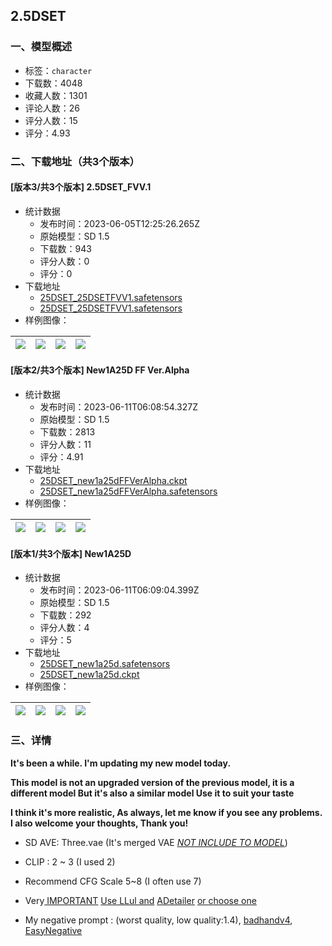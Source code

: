 ## 2.5DSET
### 一、模型概述

- 标签：`character`
- 下载数：4048
- 收藏人数：1301
- 评论人数：26
- 评分人数：15
- 评分：4.93

### 二、下载地址（共3个版本）

#### [版本3/共3个版本] 2.5DSET_FVV.1

- 统计数据
  - 发布时间：2023-06-05T12:25:26.265Z
  - 原始模型：SD 1.5
  - 下载数：943
  - 评分人数：0
  - 评分：0
- 下载地址
  - [25DSET_25DSETFVV1.safetensors](https://civitai.com/api/download/models/89726)
  - [25DSET_25DSETFVV1.safetensors](https://civitai.com/api/download/models/89726?type=Model&format=SafeTensor&size=full&fp=fp16)
- 样例图像：

| <img src="https://image.civitai.com/xG1nkqKTMzGDvpLrqFT7WA/b1207b05-84c6-4ad6-84f1-fc2876daa662/width=450/1038777.jpeg" /> | <img src="https://image.civitai.com/xG1nkqKTMzGDvpLrqFT7WA/38fe65ab-d784-4bae-9c5c-ac19074f6364/width=450/1038779.jpeg" /> | <img src="https://image.civitai.com/xG1nkqKTMzGDvpLrqFT7WA/3ba8bd65-d17b-4049-9898-ba125dd1d227/width=450/1038778.jpeg" /> | <img src="https://image.civitai.com/xG1nkqKTMzGDvpLrqFT7WA/65682af9-3b99-4c6f-a5b4-da76240a40a1/width=450/1038885.jpeg" /> |
| ---- | ---- | ---- | ---- |

#### [版本2/共3个版本] New1A25D FF Ver.Alpha

- 统计数据
  - 发布时间：2023-06-11T06:08:54.327Z
  - 原始模型：SD 1.5
  - 下载数：2813
  - 评分人数：11
  - 评分：4.91
- 下载地址
  - [25DSET_new1a25dFFVerAlpha.ckpt](https://civitai.com/api/download/models/24184?type=Model&format=PickleTensor&size=full&fp=fp16)
  - [25DSET_new1a25dFFVerAlpha.safetensors](https://civitai.com/api/download/models/24184)
- 样例图像：

| <img src="https://image.civitai.com/xG1nkqKTMzGDvpLrqFT7WA/0fadfb18-f28f-4e8c-da4f-02d08ec4b700/width=450/262835.jpeg" /> | <img src="https://image.civitai.com/xG1nkqKTMzGDvpLrqFT7WA/0c23f867-3b11-47a5-40bb-836f40ecf600/width=450/262834.jpeg" /> | <img src="https://image.civitai.com/xG1nkqKTMzGDvpLrqFT7WA/7caf2a36-0725-4892-a980-b085b727c300/width=450/262833.jpeg" /> | <img src="https://image.civitai.com/xG1nkqKTMzGDvpLrqFT7WA/ada19768-ad24-43f4-9a64-535e4dab0500/width=450/262832.jpeg" /> |
| ---- | ---- | ---- | ---- |

#### [版本1/共3个版本] New1A25D

- 统计数据
  - 发布时间：2023-06-11T06:09:04.399Z
  - 原始模型：SD 1.5
  - 下载数：292
  - 评分人数：4
  - 评分：5
- 下载地址
  - [25DSET_new1a25d.safetensors](https://civitai.com/api/download/models/22116)
  - [25DSET_new1a25d.ckpt](https://civitai.com/api/download/models/22116?type=Model&format=PickleTensor&size=full&fp=fp16)
- 样例图像：

| <img src="https://image.civitai.com/xG1nkqKTMzGDvpLrqFT7WA/9a33f165-565d-4d29-e040-e8d45984b400/width=450/237043.jpeg" /> | <img src="https://image.civitai.com/xG1nkqKTMzGDvpLrqFT7WA/a3c8d765-9d75-4dd4-57e3-c25b4868f600/width=450/242537.jpeg" /> | <img src="https://image.civitai.com/xG1nkqKTMzGDvpLrqFT7WA/4af18a57-e4ca-4940-b71d-5cf200511300/width=450/242536.jpeg" /> | <img src="https://image.civitai.com/xG1nkqKTMzGDvpLrqFT7WA/87c29222-3115-4dff-9a4a-5c6d95463500/width=450/237042.jpeg" /> |
| ---- | ---- | ---- | ---- |


### 三、详情
<p><strong>It's been a while. I'm updating my new model today.</strong></p><p><strong>This model is not an upgraded version of the previous model, it is a different model But it's also a similar model Use it to suit your taste</strong></p><p><strong>I think it's more realistic, As always, let me know if you see any problems. I also welcome your thoughts, Thank you!</strong></p><ul><li><p>SD AVE: Three.vae (It's merged VAE <em><u>NOT INCLUDE TO MODEL</u></em>)</p></li><li><p>CLIP : 2 ~ 3 (I used 2)</p></li><li><p>Recommend CFG Scale 5~8 (I often use 7)</p></li><li><p>Very<u> IMPORTANT</u> <u>Use LLul and</u> <a target="_blank" rel="ugc" href="https://github.com/Bing-su/adetailer">ADetailer</a> <u>or choose one</u></p></li><li><p>My negative prompt : (worst quality, low quality:1.4), <a target="_blank" rel="ugc" href="https://civitai.com/models/16993/badhandv4-animeillustdiffusion">badhandv4</a>, <a target="_blank" rel="ugc" href="https://civitai.com/models/7808?modelVersionId=9208">EasyNegative</a></p></li></ul>